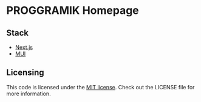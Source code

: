 # PROGGRAMIK Homepage

## Stack

- [Next.js](https://nextjs.org)
- [MUI](https://mui.com)

## Licensing

This code is licensed under the [MIT license](LICENSE). Check out the LICENSE file for more information.